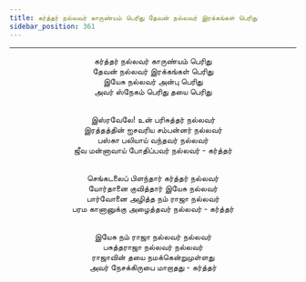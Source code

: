 ```yaml
---
title: கர்த்தர் நல்லவர் காருண்யம் பெரிது தேவன் நல்லவர் இரக்கங்கள் பெரிது
sidebar_position: 361
---
```


---
<center>
கர்த்தர் நல்லவர் காருண்யம் பெரிது<br/>
தேவன் நல்லவர் இரக்கங்கள் பெரிது<br/>
இயேசு நல்லவர் அன்பு பெரிது<br/>
அவர் ஸ்நேகம் பெரிது தயை பெரிது<br/><br/>

இஸ்ரவேலே! உன் பரிசுத்தர் நல்லவர்<br/>
இரத்தத்தின் ஐசவரிய சம்பன்னர் நல்லவர்<br/>
பஸ்கா பலியாய் வந்தவர் நல்லவர்<br/>
ஜீவ மன்னாவாய் போதிப்பவர் நல்லவர்         - கர்த்தர்<br/><br/>

செங்கடலைப் பிளந்தார் கர்த்தர் நல்லவர்<br/>
யோர்தானை குவித்தார் இயேசு நல்லவர்<br/>
பார்வோனை அழித்த நம் ராஜா நல்லவர்<br/>
பரம கானானுக்கு அழைத்தவர் நல்லவர்        - கர்த்தர்<br/><br/>

இயேசு நம் ராஜா நல்லவர் நல்லவர்<br/>
பசுத்தராஜா நல்லவர் நல்லவர்<br/>
ராஜாவின் தயை நமக்கென்றுமுள்ளது<br/>
அவர் நேசக்கிருபை மாறாதது            - கர்த்தர்
</center>